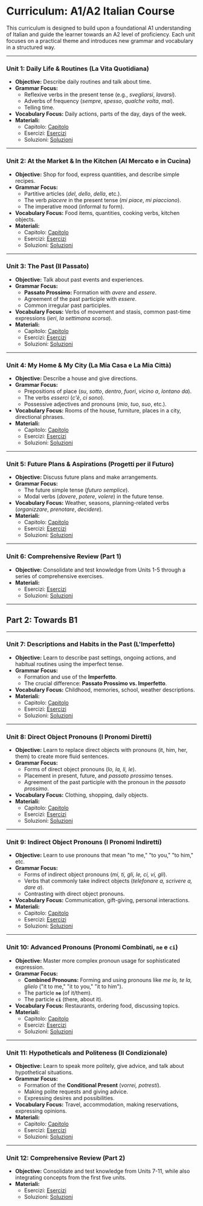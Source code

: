 # Curriculum: A1/A2 Italian Course

This curriculum is designed to build upon a foundational A1 understanding of Italian and guide the learner towards an A2 level of proficiency. Each unit focuses on a practical theme and introduces new grammar and vocabulary in a structured way.

---

### **Unit 1: Daily Life & Routines (La Vita Quotidiana)**

*   **Objective:** Describe daily routines and talk about time.
*   **Grammar Focus:**
    *   Reflexive verbs in the present tense (e.g., *svegliarsi*, *lavarsi*).
    *   Adverbs of frequency (*sempre*, *spesso*, *qualche volta*, *mai*).
    *   Telling time.
*   **Vocabulary Focus:** Daily actions, parts of the day, days of the week.
*   **Materiali:**
    *   Capitolo: [Capitolo](Textbook/Unit1_Daily_Life/Chapter.md)
    *   Esercizi: [Esercizi](Textbook/Unit1_Daily_Life/Worksheet.md)
    *   Soluzioni: [Soluzioni](Textbook/Unit1_Daily_Life/AnswerKey.md)

---

### **Unit 2: At the Market & In the Kitchen (Al Mercato e in Cucina)**

*   **Objective:** Shop for food, express quantities, and describe simple recipes.
*   **Grammar Focus:**
    *   Partitive articles (*del*, *dello*, *della*, etc.).
    *   The verb *piacere* in the present tense (*mi piace*, *mi piacciono*).
    *   The imperative mood (informal *tu* form).
*   **Vocabulary Focus:** Food items, quantities, cooking verbs, kitchen objects.
*   **Materiali:**
    *   Capitolo: [Capitolo](Textbook/Unit2_At_The_Market/Chapter.md)
    *   Esercizi: [Esercizi](Textbook/Unit2_At_The_Market/Worksheet.md)
    *   Soluzioni: [Soluzioni](Textbook/Unit2_At_The_Market/AnswerKey.md)

---

### **Unit 3: The Past (Il Passato)**

*   **Objective:** Talk about past events and experiences.
*   **Grammar Focus:**
    *   **Passato Prossimo:** Formation with *avere* and *essere*.
    *   Agreement of the past participle with *essere*.
    *   Common irregular past participles.
*   **Vocabulary Focus:** Verbs of movement and stasis, common past-time expressions (*ieri*, *la settimana scorsa*).
*   **Materiali:**
    *   Capitolo: [Capitolo](Textbook/Unit3_The_Past/Chapter.md)
    *   Esercizi: [Esercizi](Textbook/Unit3_The_Past/Worksheet.md)
    *   Soluzioni: [Soluzioni](Textbook/Unit3_The_Past/AnswerKey.md)

---

### **Unit 4: My Home & My City (La Mia Casa e La Mia Città)**

*   **Objective:** Describe a house and give directions.
*   **Grammar Focus:**
    *   Prepositions of place (*su*, *sotto*, *dentro*, *fuori*, *vicino a*, *lontano da*).
    *   The verbs *esserci* (*c'è*, *ci sono*).
    *   Possessive adjectives and pronouns (*mio*, *tuo*, *suo*, etc.).
*   **Vocabulary Focus:** Rooms of the house, furniture, places in a city, directional phrases.
*   **Materiali:**
    *   Capitolo: [Capitolo](Textbook/Unit4_My_Home_My_City/Chapter.md)
    *   Esercizi: [Esercizi](Textbook/Unit4_My_Home_My_City/Worksheet.md)
    *   Soluzioni: [Soluzioni](Textbook/Unit4_My_Home_My_City/AnswerKey.md)

---

### **Unit 5: Future Plans & Aspirations (Progetti per il Futuro)**

*   **Objective:** Discuss future plans and make arrangements.
*   **Grammar Focus:**
    *   The future simple tense (*futuro semplice*).
    *   Modal verbs (*dovere*, *potere*, *volere*) in the future tense.
*   **Vocabulary Focus:** Weather, seasons, planning-related verbs (*organizzare*, *prenotare*, *decidere*).
*   **Materiali:**
    *   Capitolo: [Capitolo](Textbook/Unit5_Future_Plans/Chapter.md)
    *   Esercizi: [Esercizi](Textbook/Unit5_Future_Plans/Worksheet.md)
    *   Soluzioni: [Soluzioni](Textbook/Unit5_Future_Plans/AnswerKey.md)

---

### **Unit 6: Comprehensive Review (Part 1)**

*   **Objective:** Consolidate and test knowledge from Units 1-5 through a series of comprehensive exercises.
*   **Materiali:**
    *   Esercizi: [Esercizi](Textbook/Unit6_Review/Worksheet.md)
    *   Soluzioni: [Soluzioni](Textbook/Unit6_Review/AnswerKey.md)

---

## Part 2: Towards B1

---

### **Unit 7: Descriptions and Habits in the Past (L'Imperfetto)**

*   **Objective:** Learn to describe past settings, ongoing actions, and habitual routines using the imperfect tense.
*   **Grammar Focus:**
    *   Formation and use of the **Imperfetto**.
    *   The crucial difference: **Passato Prossimo vs. Imperfetto**.
*   **Vocabulary Focus:** Childhood, memories, school, weather descriptions.
*   **Materiali:**
    *   Capitolo: [Capitolo](Textbook/Unit7_Imperfect_Tense/Chapter.md)
    *   Esercizi: [Esercizi](Textbook/Unit7_Imperfect_Tense/Worksheet.md)
    *   Soluzioni: [Soluzioni](Textbook/Unit7_Imperfect_Tense/AnswerKey.md)

---

### **Unit 8: Direct Object Pronouns (I Pronomi Diretti)**

*   **Objective:** Learn to replace direct objects with pronouns (it, him, her, them) to create more fluid sentences.
*   **Grammar Focus:**
    *   Forms of direct object pronouns (*lo, la, li, le*).
    *   Placement in present, future, and *passato prossimo* tenses.
    *   Agreement of the past participle with the pronoun in the *passato prossimo*.
*   **Vocabulary Focus:** Clothing, shopping, daily objects.
*   **Materiali:**
    *   Capitolo: [Capitolo](Textbook/Unit8_Direct_Object_Pronouns/Chapter.md)
    *   Esercizi: [Esercizi](Textbook/Unit8_Direct_Object_Pronouns/Worksheet.md)
    *   Soluzioni: [Soluzioni](Textbook/Unit8_Direct_Object_Pronouns/AnswerKey.md)

---

### **Unit 9: Indirect Object Pronouns (I Pronomi Indiretti)**

*   **Objective:** Learn to use pronouns that mean "to me," "to you," "to him," etc.
*   **Grammar Focus:**
    *   Forms of indirect object pronouns (*mi, ti, gli, le, ci, vi, gli*).
    *   Verbs that commonly take indirect objects (*telefonare a, scrivere a, dare a*).
    *   Contrasting with direct object pronouns.
*   **Vocabulary Focus:** Communication, gift-giving, personal interactions.
*   **Materiali:**
    *   Capitolo: [Capitolo](Textbook/Unit9_Indirect_Object_Pronouns/Chapter.md)
    *   Esercizi: [Esercizi](Textbook/Unit9_Indirect_Object_Pronouns/Worksheet.md)
    *   Soluzioni: [Soluzioni](Textbook/Unit9_Indirect_Object_Pronouns/AnswerKey.md)

---

### **Unit 10: Advanced Pronouns (Pronomi Combinati, `ne` e `ci`)**

*   **Objective:** Master more complex pronoun usage for sophisticated expression.
*   **Grammar Focus:**
    *   **Combined Pronouns:** Forming and using pronouns like *me lo, te la, glielo* ("it to me," "it to you," "it to him").
    *   The particle **`ne`** (of it/them).
    *   The particle **`ci`** (there, about it).
*   **Vocabulary Focus:** Restaurants, ordering food, discussing topics.
*   **Materiali:**
    *   Capitolo: [Capitolo](Textbook/Unit10_Advanced_Pronouns/Chapter.md)
    *   Esercizi: [Esercizi](Textbook/Unit10_Advanced_Pronouns/Worksheet.md)
    *   Soluzioni: [Soluzioni](Textbook/Unit10_Advanced_Pronouns/AnswerKey.md)

---

### **Unit 11: Hypotheticals and Politeness (Il Condizionale)**

*   **Objective:** Learn to speak more politely, give advice, and talk about hypothetical situations.
*   **Grammar Focus:**
    *   Formation of the **Conditional Present** (*vorrei, potresti*).
    *   Making polite requests and giving advice.
    *   Expressing desires and possibilities.
*   **Vocabulary Focus:** Travel, accommodation, making reservations, expressing opinions.
*   **Materiali:**
    *   Capitolo: [Capitolo](Textbook/Unit11_Conditional/Chapter.md)
    *   Esercizi: [Esercizi](Textbook/Unit11_Conditional/Worksheet.md)
    *   Soluzioni: [Soluzioni](Textbook/Unit11_Conditional/AnswerKey.md)

---

### **Unit 12: Comprehensive Review (Part 2)**

*   **Objective:** Consolidate and test knowledge from Units 7-11, while also integrating concepts from the first five units.
*   **Materiali:**
    *   Esercizi: [Esercizi](Textbook/Unit12_Review_Part2/Worksheet.md)
    *   Soluzioni: [Soluzioni](Textbook/Unit12_Review_Part2/AnswerKey.md)
